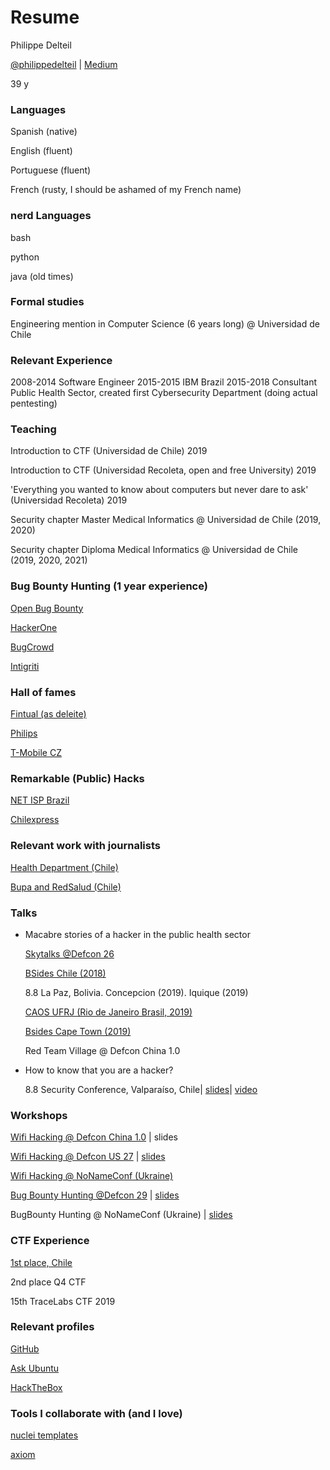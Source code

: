# Resume 
Philippe Delteil

[@philippedelteil](https://twitter.com/PhilippeDelteil) | [Medium](https://pdelteil.medium.com)

39 y

### Languages    
Spanish (native)

English (fluent)

Portuguese (fluent) 

French (rusty, I should be ashamed of my French name)

### nerd Languages 
bash 

python

java (old times)

### Formal studies

Engineering mention in Computer Science (6 years long) @ Universidad de Chile

### Relevant Experience

2008-2014 Software Engineer
2015-2015 IBM Brazil
2015-2018 Consultant Public Health Sector, created first Cybersecurity Department (doing actual pentesting)
  
### Teaching

Introduction to CTF (Universidad de Chile) 2019

Introduction to CTF (Universidad Recoleta, open and free University) 2019

'Everything you wanted to know about computers but never dare to ask' (Universidad Recoleta) 2019

Security chapter Master Medical Informatics @ Universidad de Chile (2019, 2020)

Security chapter Diploma Medical Informatics @ Universidad de Chile (2019, 2020, 2021)
  

### Bug Bounty Hunting (1 year experience)
[Open Bug Bounty](https://www.openbugbounty.org/researchers/PhilippeDelteil/)

[HackerOne](https://hackerone.com/fdeleite)

[BugCrowd](https://bugcrowd.com/deleite)

[Intigriti](https://app.intigriti.com/researcher/profile/deleite)
  

### Hall of fames
[Fintual (as deleite)](https://fintual.com/hall-of-fame.txt)

[Philips](https://www.philips.com/a-w/security/coordinated-vulnerability-disclosure/hall-of-honors.html)

[T-Mobile CZ](https://www.t-mobile.cz/bug-bounty/zed-slavy) 
 
### Remarkable (Public) Hacks
[NET ISP Brazil](https://medium.com/hacking-info-sec/como-hacki%C3%A9-al-proveedor-de-internet-m%C3%A1s-grande-de-brasil-c2997d1b6e74)

[Chilexpress](https://medium.com/colecci%C3%B3n-de-vulnerabilidades/vulnerabilidad-bypass-de-autentificaci%C3%B3n-chilexpress-9dc82941e22f)

  
### Relevant work with journalists

[Health Department (Chile)](https://www.ciperchile.cl/2016/03/05/grave-falla-en-la-red-del-minsal-dejo-expuesta-informacion-confidencial-de-pacientes/)

[Bupa and RedSalud (Chile)](https://twitter.com/NYC_Prod/status/1354165107417362437)

 
### Talks

- Macabre stories of a hacker in the public health sector

    [Skytalks @Defcon 26](https://docs.google.com/presentation/d/1J7o76FTkxmujaVbkhNuJTeOctmXwmhLWilSqSvLCiYg/edit#slide=id.p)

    [BSides Chile (2018)](https://welcu.com/bsidescl/bsidescl-latam)

    8.8 La Paz, Bolivia. Concepcion (2019). Iquique (2019)

    [CAOS UFRJ (Rio de Janeiro Brasil, 2019)](https://caos.ufrj.br/2019/09/09/philippe-delteil/)

    [Bsides Cape Town (2019)](https://www.youtube.com/watch?v=nr8opyQXdHs) 

    Red Team Village @ Defcon China 1.0

- How to know that you are a hacker?

    8.8 Security Conference, Valparaíso, Chile| [slides](http://bit.ly/ComosaberHacker8dot8Valpo)| [video](https://www.youtube.com/watch?v=my7FoJnva5I)

### Workshops

[Wifi Hacking @ Defcon China 1.0](https://defcon.org/html/dc-china-1/dc-cn-1-workshops.html#Delteil) | slides

[Wifi Hacking @ Defcon US 27](https://media.defcon.org/DEF%20CON%2027/DEF%20CON%2027%20program.pdf) | [slides](https://docs.google.com/presentation/d/1HdJ5Uh-v07sP7dQ2rtvr9GOZ-AaGwVpPNKKlJVaKDO0/edit?usp=sharing) 

[Wifi Hacking @ NoNameConf (Ukraine)](https://docs.google.com/presentation/d/1Tiu9Nw7RWXrgbcRzPCc2Kjf5enapTDMOv2jxRYKQ3Ck/edit?usp=sharing)

[Bug Bounty Hunting @Defcon 29](https://forum.defcon.org/node/237322) | [slides](https://docs.google.com/presentation/d/1QgRK6fvSkjctzEijApxURdsU7ifjDi0i6mRd4iHlHT8/edit?usp=sharing)

BugBounty Hunting @ NoNameConf (Ukraine) | [slides](https://docs.google.com/presentation/d/12fZU5n-KDAH7wN-z5TPmYB3gCezyl_lb1MwpVzlXO9s/edit?usp=sharing)

  
### CTF Experience
[1st place, Chile](https://pdichile.cl/centro-de-prensa/detalle-prensa/2018/10/31/valpara%C3%ADso-organiz%C3%B3-primer-mes-de-la-ciberseguridad)  

2nd place Q4 CTF 

15th TraceLabs CTF 2019 


### Relevant profiles

[GitHub](https://github.com/pdelteil)

[Ask Ubuntu](https://askubuntu.com/users/317657/philippe-delteil)

[HackTheBox](https://app.hackthebox.eu/profile/54430)


### Tools I collaborate with (and I love)																												
[nuclei templates](https://github.com/projectdiscovery/nuclei-templates)

[axiom](https://github.com/pry0cc/axiom)
